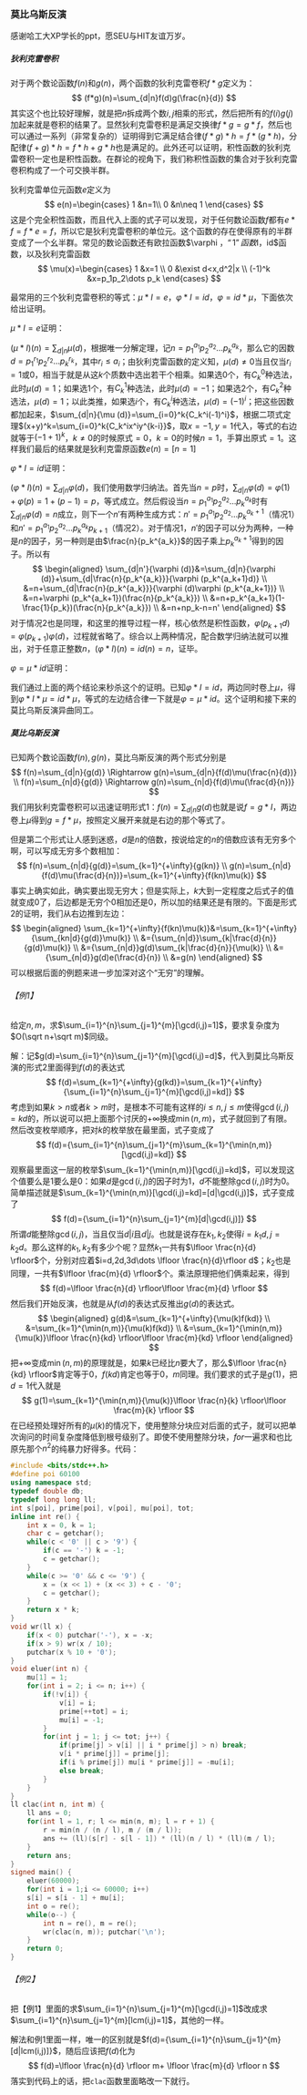 ### 莫比乌斯反演

感谢哈工大XP学长的ppt，愿SEU与HIT友谊万岁。

##### 狄利克雷卷积

对于两个数论函数$f(n)$和$g(n)$，两个函数的狄利克雷卷积$f*g$定义为：
$$
(f*g)(n)=\sum_{d|n}f(d)g(\frac{n}{d})
$$
其实这个也比较好理解，就是把$n$拆成两个数$i,j$相乘的形式，然后把所有的$f(i)g(j)$加起来就是卷积的结果了。显然狄利克雷卷积是满足交换律$f*g=g*f$，然后也可以通过一系列（非常复杂的）证明得到它满足结合律$(f*g)*h=f*(g*h)$，分配律$(f+g)*h=f*h+g*h$也是满足的。此外还可以证明，积性函数的狄利克雷卷积一定也是积性函数。在群论的视角下，我们称积性函数的集合对于狄利克雷卷积构成了一个可交换半群。

狄利克雷单位元函数$e$定义为
$$
e(n)=\begin{cases} 1 &n=1\\ 0 &n\neq 1 \end{cases}
$$
这是个完全积性函数，而且代入上面的式子可以发现，对于任何数论函数$f$都有$e*f=f*e=f$，所以它是狄利克雷卷积的单位元。这个函数的存在使得原有的半群变成了一个幺半群。常见的数论函数还有欧拉函数$\varphi $，“1”函数$I$，$id$函数，以及狄利克雷函数
$$
\mu(x)=\begin{cases} 1 &x=1 \\ 0 &\exist d<x,d^2|x \\ (-1)^k &x=p_1p_2\dots p_k \end{cases}
$$


最常用的三个狄利克雷卷积的等式：$\mu * I=e$，$\varphi *I=id$，$\varphi =id*\mu$，下面依次给出证明。

$\mu*I=e$证明：

$(\mu * I)(n)=\sum_{d|n}{\mu (d)}$，根据唯一分解定理，记$n=p_1^{a_1}p_2^{a_2}\dots p_k^{a_k}$，那么它的因数$d=p_1^{r_1}p_2^{r_2}\dots p_k^{r_k}$，其中$r_i\le a_i$；由狄利克雷函数的定义知，$\mu(d)\neq0$当且仅当$r_i=1$或$0$，相当于就是从这$k$个质数中选出若干个相乘。如果选$0$个，有$C_k^0$种选法，此时$\mu(d)=1$；如果选$1$个，有$C_k^1$种选法，此时$\mu(d)=-1$；如果选$2$个，有$C_k^2$种选法，$\mu(d)=1$；以此类推，如果选$i$个，有$C_k^i$种选法，$\mu(d)=(-1)^i$；把这些因数都加起来，$\sum_{d|n}{\mu (d)}=\sum_{i=0}^k{C_k^i(-1)^i}$，根据二项式定理$(x+y)^k=\sum_{i=0}^k{C_k^ix^iy^{k-i}}$，取$x=-1,y=1$代入，等式的右边就等于$(-1+1)^k$，$k\neq 0$的时候原式$=0$，$k=0$的时候$n=1$，手算出原式$=1$。这样我们最后的结果就是狄利克雷原函数$e(n)=[n=1]$

$\varphi *I=id$证明：

$(\varphi * I)(n)=\sum_{d|n}{\varphi (d)}$，我们使用数学归纳法。首先当$n=p$时，$\sum_{d|n}{\varphi (d)}=\varphi (1)+\varphi (p)=1+(p-1)=p$，等式成立。然后假设当$n=p_1^{a_1}p_2^{a_2}\dots p_k^{a_k}$时有$\sum_{d|n}{\varphi (d)}=n$成立，则下一个$n'$有两种生成方式：$n'=p_1^{a_1}p_2^{a_2}\dots p_k^{a_k+1}$（情况1）和$n'=p_1^{a_1}p_2^{a_2}\dots p_k^{a_k}p_{k+1}$（情况2）。对于情况1，$n'$的因子可以分为两种，一种是$n$的因子，另一种则是由$\frac{n}{p_k^{a_k}}$的因子乘上$p_k^{a_k+1}$得到的因子。所以有
$$
\begin{aligned} \sum_{d|n'}{\varphi (d)}&=\sum_{d|n}{\varphi (d)}+\sum_{d|\frac{n}{p_k^{a_k}}}{\varphi (p_k^{a_k+1}d)} \\ &=n+\sum_{d|\frac{n}{p_k^{a_k}}}{\varphi (d)\varphi (p_k^{a_k+1})} \\ &=n+\varphi (p_k^{a_k+1})(\frac{n}{p_k^{a_k}}) \\ &=n+p_k^{a_k+1}(1-\frac{1}{p_k})(\frac{n}{p_k^{a_k}}) \\ &=n+np_k-n=n' \end{aligned}
$$
对于情况2也是同理，和这里的推导过程一样，核心依然是积性函数，$\varphi (p_{k+1}d)=\varphi (p_{k+1})\varphi (d)$，过程就省略了。综合以上两种情况，配合数学归纳法就可以推出，对于任意正整数$n$，$(\varphi *I)(n)=id(n)=n$，证毕。

$\varphi =\mu*id$证明：

我们通过上面的两个结论来秒杀这个的证明。已知$\varphi *I=id$，两边同时卷上$\mu$，得到$\varphi *I*\mu=id*\mu$，等式的左边结合律一下就是$\varphi =\mu*id$。这个证明和接下来的莫比乌斯反演异曲同工。

##### 莫比乌斯反演

已知两个数论函数$f(n),g(n)$，莫比乌斯反演的两个形式分别是
$$
f(n)=\sum_{d|n}{g(d)} \Rightarrow g(n)=\sum_{d|n}{f(d)\mu(\frac{n}{d})} \\
f(n)=\sum_{n|d}{g(d)} \Rightarrow g(n)=\sum_{n|d}{f(d)\mu(\frac{d}{n})}
$$
我们用狄利克雷卷积可以迅速证明形式1：$f(n)=\sum_{d|n}{g(d)}$也就是说$f=g*I$，两边卷上$\mu$得到$g=f*\mu$，按照定义展开来就是右边的那个等式了。

但是第二个形式让人感到迷惑，$d$是$n$的倍数，按说给定的$n$的倍数应该有无穷多个啊，可以写成无穷多个数相加：
$$
f(n)=\sum_{n|d}{g(d)}=\sum_{k=1}^{+\infty}{g(kn)} \\
g(n)=\sum_{n|d}{f(d)\mu(\frac{d}{n})}=\sum_{k=1}^{+\infty}{f(kn)\mu(k)}
$$
事实上确实如此，确实要出现无穷大；但是实际上，$k$大到一定程度之后式子的值就变成$0$了，后边都是无穷个$0$相加还是$0$，所以加的结果还是有限的。下面是形式2的证明，我们从右边推到左边：
$$
\begin{aligned} \sum_{k=1}^{+\infty}{f(kn)\mu(k)}&=\sum_{k=1}^{+\infty}{\sum_{kn|d}{g(d)}\mu(k)} \\ &={\sum_{n|d}}\sum_{k|\frac{d}{n}}{g(d)\mu(k)} \\ &={\sum_{n|d}}g(d)\sum_{k|\frac{d}{n}}{\mu(k)} \\ &= {\sum_{n|d}}g(d)e(\frac{d}{n}) \\ &=g(n) \end{aligned}
$$
可以根据后面的例题来进一步加深对这个“无穷”的理解。

###### 【例1】

给定$n,m$，求$\sum_{i=1}^{n}\sum_{j=1}^{m}[\gcd(i,j)=1]$，要求复杂度为$O(\sqrt n+\sqrt m)$同级。

解：记$g(d)=\sum_{i=1}^{n}\sum_{j=1}^{m}[\gcd(i,j)=d]$，代入到莫比乌斯反演的形式2里面得到$f(d)$的表达式
$$
f(d)=\sum_{k=1}^{+\infty}{g(kd)}=\sum_{k=1}^{+\infty}{\sum_{i=1}^{n}\sum_{j=1}^{m}[\gcd(i,j)=kd]}
$$
考虑到如果$k>n$或者$k>m$时，是根本不可能有这样的$i\le n, j\le m$使得$\gcd(i,j)=kd$的，所以说可以把上面那个讨厌的$+\infty$换成$\min(n,m)$，式子就回到了有限。然后改变枚举顺序，把对$k$的枚举放在最里面，式子变成了
$$
f(d)={\sum_{i=1}^{n}\sum_{j=1}^{m}\sum_{k=1}^{\min(n,m)}[\gcd(i,j)=kd]}
$$
观察最里面这一层的枚举$\sum_{k=1}^{\min(n,m)}[\gcd(i,j)=kd]$，可以发现这个值要么是$1$要么是$0$：如果$d$是$\gcd(i,j)$的因子时为$1$，$d$不能整除$\gcd(i,j)$时为$0$。简单描述就是$\sum_{k=1}^{\min(n,m)}[\gcd(i,j)=kd]=[d|\gcd(i,j)]$，式子变成了
$$
f(d)={\sum_{i=1}^{n}\sum_{j=1}^{m}[d|\gcd(i,j)]}
$$
所谓$d$能整除$\gcd(i,j)$，当且仅当$d|i$且$d|j$。也就是说存在$k_1,k_2$使得$i=k_1d,j=k_2d$。那么这样的$k_1,k_2$有多少个呢？显然$k_1$一共有$\lfloor \frac{n}{d} \rfloor$个，分别对应着$i=d,2d,3d\dots \lfloor \frac{n}{d}\rfloor d$；$k_2$也是同理，一共有$\lfloor \frac{m}{d} \rfloor$个。乘法原理把他们俩乘起来，得到
$$
f(d)=\lfloor \frac{n}{d} \rfloor\lfloor \frac{m}{d} \rfloor
$$
然后我们开始反演，也就是从$f(d)$的表达式反推出$g(d)$的表达式。
$$
\begin{aligned} g(d)&=\sum_{k=1}^{+\infty}{\mu(k)f(kd)} \\ &=\sum_{k=1}^{\min(n,m)}{\mu(k)f(kd)} \\ &=\sum_{k=1}^{\min(n,m)}{\mu(k)}\lfloor \frac{n}{kd} \rfloor\lfloor \frac{m}{kd} \rfloor \end{aligned}
$$
把$+\infty$变成$\min(n,m)$的原理就是，如果$k$已经比$n$要大了，那么$\lfloor \frac{n}{kd} \rfloor$肯定等于$0$，$f(kd)$肯定也等于$0$，$m$同理。我们要求的式子是$g(1)$，把$d=1$代入就是
$$
g(1)=\sum_{k=1}^{\min(n,m)}{\mu(k)}\lfloor \frac{n}{k} \rfloor\lfloor \frac{m}{k} \rfloor
$$
在已经预处理好所有的$\mu(k)$的情况下，使用整除分块应对后面的式子，就可以把单次询问的时间复杂度降低到根号级别了。即使不使用整除分块，$for$一遍求和也比原先那个$n^2$的纯暴力好得多。代码：

```c++
#include <bits/stdc++.h>
#define poi 60100
using namespace std;
typedef double db;
typedef long long ll;
int s[poi], prime[poi], v[poi], mu[poi], tot;
inline int re() {
    int x = 0, k = 1;
    char c = getchar();
    while(c < '0' || c > '9') {
        if(c == '-') k = -1;
        c = getchar();
    }
    while(c >= '0' && c <= '9') {
        x = (x << 1) + (x << 3) + c - '0';
        c = getchar();
    }
    return x * k;
}
void wr(ll x) {
    if(x < 0) putchar('-'), x = -x;
    if(x > 9) wr(x / 10);
    putchar(x % 10 + '0');
}
void eluer(int n) {
    mu[1] = 1;
    for(int i = 2; i <= n; i++) {
        if(!v[i]) {
            v[i] = i;
            prime[++tot] = i;
            mu[i] = -1;
        }
        for(int j = 1; j <= tot; j++) {
            if(prime[j] > v[i] || i * prime[j] > n) break;
            v[i * prime[j]] = prime[j];
            if(i % prime[j]) mu[i * prime[j]] = -mu[i];
            else break;
        }
    }
}
ll clac(int n, int m) {
    ll ans = 0;
    for(int l = 1, r; l <= min(n, m); l = r + 1) {
        r = min(n / (n / l), m / (m / l));
        ans += (ll)(s[r] - s[l - 1]) * (ll)(n / l) * (ll)(m / l);
    }
    return ans;
}
signed main() {
    eluer(60000);
    for(int i = 1;i <= 60000; i++)
    s[i] = s[i - 1] + mu[i];
    int o = re();
    while(o--) {
        int n = re(), m = re();
        wr(clac(n, m)); putchar('\n');
    }
    return 0;
}
```

###### 【例2】

把【例1】里面的求$\sum_{i=1}^{n}\sum_{j=1}^{m}[\gcd(i,j)=1]$改成求$\sum_{i=1}^{n}\sum_{j=1}^{m}[lcm(i,j)=1]$，其他的一样。

解法和例1里面一样，唯一的区别就是$f(d)={\sum_{i=1}^{n}\sum_{j=1}^{m}[d|lcm(i,j)]}$，随后应该把$f(d)$化为
$$
f(d)=\lfloor \frac{n}{d} \rfloor m+ \lfloor \frac{m}{d} \rfloor n
$$
落实到代码上的话，把`clac`函数里面略改一下就行。